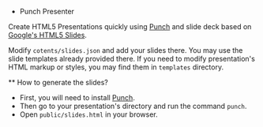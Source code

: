* Punch Presenter

Create HTML5 Presentations quickly using [Punch](http://laktek.github.com/punch) and slide deck based on [Google's HTML5 Slides](http://code.google.com/p/html5slides/).

Modify `cotents/slides.json` and add your slides there. You may use the slide templates already provided there. 
If you need to modify presentation's HTML markup or styles, you may find them in `templates` directory.

** How to generate the slides?

* First, you will need to install [Punch](http://laktek.github.com/punch). 
* Then go to your presentation's directory and run the command `punch`. 
* Open `public/slides.html` in your browser.



